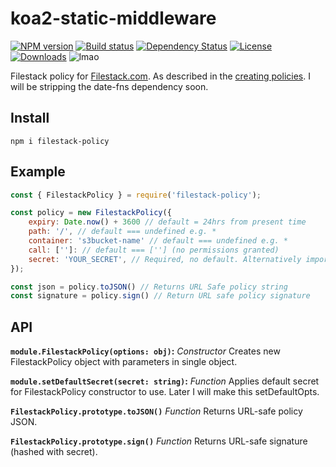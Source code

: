 # koa2-static-middleware

[![NPM version][npm-image]][npm-url]
[![Build status][travis-image]][travis-url]
[![Dependency Status][david-image]][david-url]
[![License][license-image]][license-url]
[![Downloads][downloads-image]][npm-url]
![lmao](https://img.shields.io/badge/pls%20download-lmao-ff69b4.svg)


Filestack policy for [Filestack.com](https://filestack.com). As described in the [creating policies](https://www.filestack.com/docs/security/creating-policies). I will be stripping the date-fns dependency soon.

## Install

`npm i filestack-policy`

## Example

```javascript
const { FilestackPolicy } = require('filestack-policy');

const policy = new FilestackPolicy({
    expiry: Date.now() + 3600 // default = 24hrs from present time
    path: '/', // default === undefined e.g. *
    container: 's3bucket-name' // default === undefined e.g. *
    call: ['']: // default === [''] (no permissions granted)
    secret: 'YOUR_SECRET', // Required, no default. Alternatively import setDefaultSecret().
});

const json = policy.toJSON() // Returns URL Safe policy string
const signature = policy.sign() // Return URL safe policy signature
```

## API

**`module.FilestackPolicy(options: obj)`:** _Constructor_ Creates new FilestackPolicy object with parameters in single object.

**`module.setDefaultSecret(secret: string)`:** _Function_ Applies default secret for FilestackPolicy constructor to use. Later I will make this setDefaultOpts.

**`FilestackPolicy.prototype.toJSON()`** _Function_ Returns URL-safe policy JSON.

**`FilestackPolicy.prototype.sign()`** _Function_ Returns URL-safe signature (hashed with secret).

[npm-image]: https://img.shields.io/npm/v/filestack-policy.svg?style=flat-square
[npm-url]: https://www.npmjs.com/package/filestack-policy
[travis-url]: https://travis-ci.org/danielgormly/filestack-policy
[travis-image]: https://travis-ci.org/danielgormly/filestack-policy.svg?branch=master
[david-image]: https://david-dm.org/danielgormly/filestack-policy.svg
[david-url]: https://david-dm.org/danielgormly/filestack-policy
[downloads-image]: https://img.shields.io/npm/dw/filestack-policy.svg
[license-url]: https://opensource.org/licenses/MIT
[license-image]: https://img.shields.io/npm/l/filestack-policy.svg
